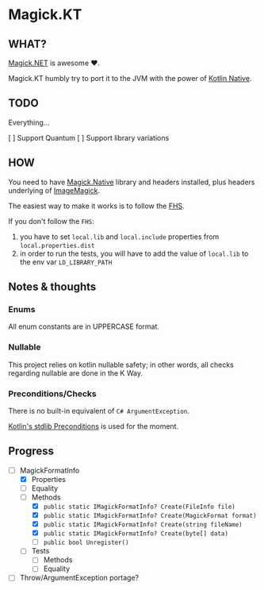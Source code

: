 # Magick.KT

## WHAT?

[Magick.NET](https://github.com/dlemstra/Magick.NET) is awesome ❤️.

Magick.KT humbly try to port it to the JVM with the power of [Kotlin Native](https://kotlinlang.org/docs/native-c-interop.html).

## TODO

Everything...

[ ] Support Quantum
[ ] Support library variations

## HOW

You need to have [Magick.Native](https://github.com/dlemstra/Magick.Native) library and headers installed,
plus headers underlying of [ImageMagick](https://github.com/ImageMagick/ImageMagick).

The easiest way to make it works is to follow the [FHS](https://en.wikipedia.org/wiki/Filesystem_Hierarchy_Standard).

If you don't follow the `FHS`:

1. you have to set `local.lib` and `local.include` properties from `local.properties.dist`
2. in order to run the tests, you will have to add the value of `local.lib` to the env var `LD_LIBRARY_PATH`

## Notes & thoughts

### Enums

All enum constants are in UPPERCASE format.

### Nullable

This project relies on kotlin nullable safety; in other words, all checks regarding nullable are done in the K Way.

### Preconditions/Checks

There is no built-in equivalent of `C# ArgumentException`.

[Kotlin's stdlib Preconditions](https://github.com/JetBrains/kotlin/blob/v1.9.10/libraries/stdlib/src/kotlin/util/Preconditions.kt) is used for the moment.

## Progress

- [ ] MagickFormatInfo
    - [x] Properties
    - [ ] Equality
    - [ ] Methods
      - [x] `public static IMagickFormatInfo? Create(FileInfo file)`
      - [x] `public static IMagickFormatInfo? Create(MagickFormat format)`
      - [x] `public static IMagickFormatInfo? Create(string fileName)`
      - [x] `public static IMagickFormatInfo? Create(byte[] data)`
      - [ ] `public bool Unregister()`
    - [ ] Tests
      - [ ] Methods
      - [ ] Equality
- [ ] Throw/ArgumentException portage?
